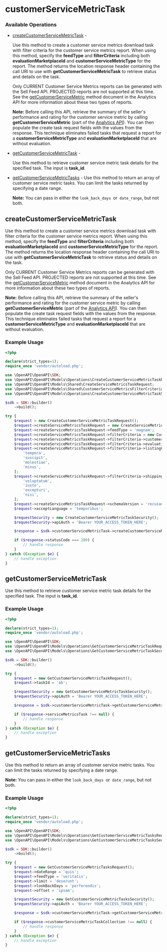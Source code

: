 # customerServiceMetricTask

### Available Operations

* [createCustomerServiceMetricTask](#createcustomerservicemetrictask) - <p>Use this method to create a customer service metrics download task with filter criteria for the customer service metrics report. When using this method, specify the <strong>feedType</strong> and <strong>filterCriteria</strong> including both <strong>evaluationMarketplaceId</strong> and <strong>customerServiceMetricType</strong> for the report. The method returns the location response header containing the call URI to use with <strong>getCustomerServiceMetricTask</strong> to retrieve status and details on the task.</p><p>Only CURRENT Customer Service Metrics reports can be generated with the Sell Feed API. PROJECTED reports are not supported at this time. See the <a href="/api-docs/sell/analytics/resources/customer_service_metric/methods/getCustomerServiceMetric">getCustomerServiceMetric</a> method document in the Analytics API for more information about these two types of reports.</p><p><span class="tablenote"><strong>Note:</strong> Before calling this API, retrieve the summary of the seller's performance and rating for the customer service metric by calling <strong>getCustomerServiceMetric</strong> (part of the <a href="/api-docs/sell/analytics/resources/methods">Analytics API</a>). You can then populate the create task request fields with the values from the response. This technique eliminates failed tasks that request a report for a <strong>customerServiceMetricType</strong> and <strong>evaluationMarketplaceId</strong> that are without evaluation.</span></p>
* [getCustomerServiceMetricTask](#getcustomerservicemetrictask) - <p>Use this method to retrieve customer service metric task details for the specified task. The input is <strong>task_id</strong>.</p>
* [getCustomerServiceMetricTasks](#getcustomerservicemetrictasks) - Use this method to return an array of customer service metric tasks. You can limit the tasks returned by specifying a date range. </p> <p> <span class="tablenote"><strong>Note:</strong> You can pass in either the <code>look_back_days </code>or<code> date_range</code>, but not both.</span></p>

## createCustomerServiceMetricTask

<p>Use this method to create a customer service metrics download task with filter criteria for the customer service metrics report. When using this method, specify the <strong>feedType</strong> and <strong>filterCriteria</strong> including both <strong>evaluationMarketplaceId</strong> and <strong>customerServiceMetricType</strong> for the report. The method returns the location response header containing the call URI to use with <strong>getCustomerServiceMetricTask</strong> to retrieve status and details on the task.</p><p>Only CURRENT Customer Service Metrics reports can be generated with the Sell Feed API. PROJECTED reports are not supported at this time. See the <a href="/api-docs/sell/analytics/resources/customer_service_metric/methods/getCustomerServiceMetric">getCustomerServiceMetric</a> method document in the Analytics API for more information about these two types of reports.</p><p><span class="tablenote"><strong>Note:</strong> Before calling this API, retrieve the summary of the seller's performance and rating for the customer service metric by calling <strong>getCustomerServiceMetric</strong> (part of the <a href="/api-docs/sell/analytics/resources/methods">Analytics API</a>). You can then populate the create task request fields with the values from the response. This technique eliminates failed tasks that request a report for a <strong>customerServiceMetricType</strong> and <strong>evaluationMarketplaceId</strong> that are without evaluation.</span></p>

### Example Usage

```php
<?php

declare(strict_types=1);
require_once 'vendor/autoload.php';

use \OpenAPI\OpenAPI\SDK;
use \OpenAPI\OpenAPI\Models\Operations\CreateCustomerServiceMetricTaskRequest;
use \OpenAPI\OpenAPI\Models\Shared\CreateServiceMetricsTaskRequest;
use \OpenAPI\OpenAPI\Models\Shared\CustomerServiceMetricsFilterCriteria;
use \OpenAPI\OpenAPI\Models\Operations\CreateCustomerServiceMetricTaskSecurity;

$sdk = SDK::builder()
    ->build();

try {
    $request = new CreateCustomerServiceMetricTaskRequest();
    $request->createServiceMetricsTaskRequest = new CreateServiceMetricsTaskRequest();
    $request->createServiceMetricsTaskRequest->feedType = 'magnam';
    $request->createServiceMetricsTaskRequest->filterCriteria = new CustomerServiceMetricsFilterCriteria();
    $request->createServiceMetricsTaskRequest->filterCriteria->customerServiceMetricType = 'debitis';
    $request->createServiceMetricsTaskRequest->filterCriteria->evaluationMarketplaceId = 'ipsa';
    $request->createServiceMetricsTaskRequest->filterCriteria->listingCategories = [
        'tempora',
        'suscipit',
        'molestiae',
        'minus',
    ];
    $request->createServiceMetricsTaskRequest->filterCriteria->shippingRegions = [
        'voluptatum',
        'iusto',
        'excepturi',
        'nisi',
    ];
    $request->createServiceMetricsTaskRequest->schemaVersion = 'recusandae';
    $request->acceptLanguage = 'temporibus';

    $requestSecurity = new CreateCustomerServiceMetricTaskSecurity();
    $requestSecurity->apiAuth = 'Bearer YOUR_ACCESS_TOKEN_HERE';

    $response = $sdk->customerServiceMetricTask->createCustomerServiceMetricTask($request, $requestSecurity);

    if ($response->statusCode === 200) {
        // handle response
    }
} catch (Exception $e) {
    // handle exception
}
```

## getCustomerServiceMetricTask

<p>Use this method to retrieve customer service metric task details for the specified task. The input is <strong>task_id</strong>.</p>

### Example Usage

```php
<?php

declare(strict_types=1);
require_once 'vendor/autoload.php';

use \OpenAPI\OpenAPI\SDK;
use \OpenAPI\OpenAPI\Models\Operations\GetCustomerServiceMetricTaskRequest;
use \OpenAPI\OpenAPI\Models\Operations\GetCustomerServiceMetricTaskSecurity;

$sdk = SDK::builder()
    ->build();

try {
    $request = new GetCustomerServiceMetricTaskRequest();
    $request->taskId = 'ab';

    $requestSecurity = new GetCustomerServiceMetricTaskSecurity();
    $requestSecurity->apiAuth = 'Bearer YOUR_ACCESS_TOKEN_HERE';

    $response = $sdk->customerServiceMetricTask->getCustomerServiceMetricTask($request, $requestSecurity);

    if ($response->serviceMetricsTask !== null) {
        // handle response
    }
} catch (Exception $e) {
    // handle exception
}
```

## getCustomerServiceMetricTasks

Use this method to return an array of customer service metric tasks. You can limit the tasks returned by specifying a date range. </p> <p> <span class="tablenote"><strong>Note:</strong> You can pass in either the <code>look_back_days </code>or<code> date_range</code>, but not both.</span></p>

### Example Usage

```php
<?php

declare(strict_types=1);
require_once 'vendor/autoload.php';

use \OpenAPI\OpenAPI\SDK;
use \OpenAPI\OpenAPI\Models\Operations\GetCustomerServiceMetricTasksRequest;
use \OpenAPI\OpenAPI\Models\Operations\GetCustomerServiceMetricTasksSecurity;

$sdk = SDK::builder()
    ->build();

try {
    $request = new GetCustomerServiceMetricTasksRequest();
    $request->dateRange = 'quis';
    $request->feedType = 'veritatis';
    $request->limit = 'deserunt';
    $request->lookBackDays = 'perferendis';
    $request->offset = 'ipsam';

    $requestSecurity = new GetCustomerServiceMetricTasksSecurity();
    $requestSecurity->apiAuth = 'Bearer YOUR_ACCESS_TOKEN_HERE';

    $response = $sdk->customerServiceMetricTask->getCustomerServiceMetricTasks($request, $requestSecurity);

    if ($response->customerServiceMetricTaskCollection !== null) {
        // handle response
    }
} catch (Exception $e) {
    // handle exception
}
```
